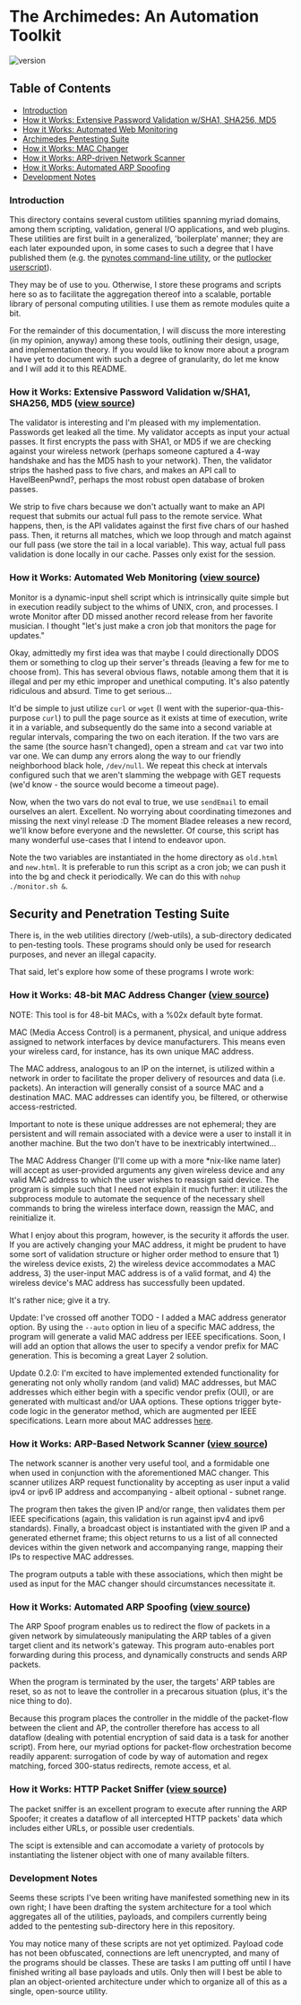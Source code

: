 # The Archimedes: An Automation Toolkit 
![version](https://img.shields.io/badge/version-0.2.0-blue)

## Table of Contents

 - [Introduction](#intro) 
 - [How it Works: Extensive Password Validation w/SHA1, SHA256, MD5](#passvalidator)
 - [How it Works: Automated Web Monitoring](#shmonitor)
 - [Archimedes Pentesting Suite](#security)
 - [How it Works: MAC Changer](#macchanger)
 - [How it Works: ARP-driven Network Scanner](#networkscanner)
 - [How it Works: Automated ARP Spoofing](#arpspoof)
 - [Development Notes](#notes)

### <a name="intro"></a> Introduction
This directory contains several custom utilities spanning myriad domains, among them scripting, validation, general I/O applications, and web plugins.
These utilities are first built in a generalized, 'boilerplate' manner; they are each later expounded upon, in some cases to such a degree that I have published them (e.g. the [pynotes command-line utility](https://github.com/MatthewZito/py_notes), or the [putlocker userscript](https://github.com/MatthewZito/utils/blob/master/web-utils/putlockerstyle.js)).

They may be of use to you. Otherwise, I store these programs and scripts here so as to facilitate the aggregation thereof into a scalable, portable library of personal computing utilities. I use them as remote modules quite a bit.

For the remainder of this documentation, I will discuss the more interesting (in my opinion, anyway) among these tools, outlining their design, usage, and implementation theory. If you would like to know more about a program I have yet to document with such a degree of granularity, do let me know and I will add it to this README.

### <a name="passvalidator"></a> How it Works: Extensive Password Validation w/SHA1, SHA256, MD5 ([view source](https://github.com/MatthewZito/archimedes_toolkit/blob/master/automation/pass_validator.py))

The validator is interesting and I'm pleased with my implementation. Passwords get leaked all the time. My validator accepts as input your actual passes. It first encrypts the pass with SHA1, or MD5 if we are checking against your wireless network (perhaps someone captured a 4-way handshake and has the MD5 hash to your network). Then, the validator strips the hashed pass to five chars, and makes an API call to HaveIBeenPwnd?, perhaps the most robust open database of broken passes. 

We strip to five chars because we don't actually want to make an API request that submits our actual full pass to the remote service. What happens, then, is the API validates against the first five chars of our hashed pass. Then, it returns all matches, which we loop through and match against our full pass (we store the tail in a local variable). This way, actual full pass validation is done locally in our cache. Passes only exist for the session.

### <a name="shmonitor"></a> How it Works: Automated Web Monitoring ([view source](https://github.com/MatthewZito/archimedes_toolkit/blob/master/web-utils/monitor.sh))

Monitor is a dynamic-input shell script which is intrinsically quite simple but in execution readily subject to the whims of UNIX, cron, and processes. I wrote Monitor after DD missed another record release from her favorite musician. I thought "let's just make a cron job that monitors the page for updates."

Okay, admittedly my first idea was that maybe I could directionally DDOS them or something to clog up their server's threads (leaving a few for me to choose from). This has several obvious flaws, notable among them that it is illegal and per my ethic improper and unethical computing. It's also patently ridiculous and absurd. Time to get serious...

It'd be simple to just utilize `curl` or `wget` (I went with the superior-qua-this-purpose `curl`) to pull the page source as it exists at time of execution, write it in a variable, and subsequently do the same into a second variable at regular intervals, comparing the two on each iteration. If the two vars are the same (the source hasn't changed), open a stream and `cat` var two into var one. We can dump any errors along the way to our friendly neighborhood black hole, `/dev/null`. We repeat this check at intervals configured such that we aren't slamming the webpage with GET requests (we'd know - the source would become a timeout page). 

Now, when the two vars do not eval to true, we use `sendEmail` to email ourselves an alert. Excellent. No worrying about coordinating timezones and missing the next vinyl release :D The moment Bladee releases a new record, we'll know before everyone and the newsletter. Of course, this script has many wonderful use-cases that I intend to endeavor upon.

Note the two variables are instantiated in the home directory as `old.html` and `new.html`. It is preferable to run this script as a cron job; we can push it into the bg and check it periodically. We can do this with `nohup ./monitor.sh &`.

## <a name="security"></a> Security and Penetration Testing Suite
There is, in the web utilities directory (/web-utils), a sub-directory dedicated to pen-testing tools. These programs should only be used for research purposes, and never an illegal capacity.

That said, let's explore how some of these programs I wrote work:

### <a name="macchanger"></a>  How it Works: 48-bit MAC Address Changer ([view source](https://github.com/MatthewZito/archimedes_toolkit/blob/master/pentesting/mac_changer.py))

NOTE: This tool is for 48-bit MACs, with a %02x default byte format.

MAC (Media Access Control) is a permanent, physical, and unique address assigned to network interfaces by device manufacturers. This means even your wireless card, for instance, has its own unique MAC address.

The MAC address, analogous to an IP on the internet, is utilized within a network in order to facilitate the proper delivery of resources and data (i.e. packets). An interaction will generally consist of a source MAC and a destination MAC. MAC addresses can identify you, be filtered, or otherwise access-restricted.

Important to note is these unique addresses are not ephemeral; they are persistent and will remain associated with a device were a user to install it in another machine. But the two don't have to be inextricably intertwined...

The MAC Address Changer (I'll come up with a more *nix-like name later) will
accept as user-provided arguments any given wireless device and any valid MAC address to which the user wishes to reassign said device. The program is simple such that I need not explain it much further: it utilizes the subprocess module to automate the sequence of the necessary shell commands to bring the wireless interface down, reassign the MAC, and reinitialize it. 

What I enjoy about this program, however, is the security it affords the user. If you are actively changing your MAC address, it might be prudent to have some sort of validation structure or higher order method to ensure that 1) the wireless device exists, 2) the wireless device accommodates a MAC address, 3) the user-input MAC address is of a valid format, and 4) the wireless device's MAC address has successfully been updated.

It's rather nice; give it a try.

Update: I've crossed off another TODO - I added a MAC address generator option. By using the `--auto` option in lieu of a specific MAC address, the program will generate a valid MAC address per IEEE specifications. Soon, I will add an option that allows the user to specify a vendor prefix for MAC generation. This is becoming a great Layer 2 solution.

Update 0.2.0: I'm excited to have implemented extended functionality for generating not only wholly random (and valid) MAC addresses, but MAC addresses which either begin with a specific vendor prefix (OUI), or are generated with multicast and/or UAA options. These options trigger byte-code logic in the generator method, which are augmented per IEEE specifications. Learn more about MAC addresses [here](https://en.wikipedia.org/wiki/Organizationally_unique_identifier#Bit-reversed_representation).


### <a name="networkscanner"></a>  How it Works: ARP-Based Network Scanner ([view source](https://github.com/MatthewZito/archimedes_toolkit/blob/master/pentesting/network_scanner.py))

The network scanner is another very useful tool, and a formidable one when used in conjunction with the aforementioned MAC changer. This scanner utilizes ARP request functionality by accepting as user input a valid ipv4 or ipv6 IP address and accompanying - albeit optional - subnet range. 

The program then takes the given IP and/or range, then validates them per IEEE
specifications (again, this validation is run against ipv4 and ipv6 standards). Finally, a broadcast object is instantiated with the given IP and a generated ethernet frame; this object returns to us a list of all connected devices within the given network and accompanying range, mapping their IPs to respective MAC addresses.

The program outputs a table with these associations, which then might be used as input for the MAC changer should circumstances necessitate it.

### <a name="arpspoof"></a>  How it Works: Automated ARP Spoofing ([view source](https://github.com/MatthewZito/archimedes_toolkit/blob/master/pentesting/arp_spoof.py))

The ARP Spoof program enables us to redirect the flow of packets in a given network by simulateously manipulating the ARP tables of a given target client and its network's gateway. This program auto-enables port forwarding during this process, and dynamically constructs and sends ARP packets.  

When the program is terminated by the user, the targets' ARP tables are reset, so as not to leave the controller in a precarous situation (plus, it's the nice thing to do). 

Because this program places the controller in the middle of the packet-flow between the client and AP, the controller therefore has access to all dataflow (dealing with potential encryption of said data is a task for another script). From here, our myriad options for packet-flow orchestration become readily apparent: surrogation of code by way of automation and regex matching, forced 300-status redirects, remote access, et al.

### <a name="packetsniff"></a>  How it Works: HTTP Packet Sniffer ([view source](https://github.com/MatthewZito/archimedes_toolkit/blob/master/pentesting/packet_sniffer.py))

The packet sniffer is an excellent program to execute after running the ARP Spoofer; it creates a dataflow of all intercepted HTTP packets' data which includes either URLs, or possible user credentials. 

The scipt is extensible and can accomodate a variety of protocols by instantiating the listener object with one of many available filters.

### <a name="notes"></a> Development Notes

Seems these scripts I've been writing have manifested something new in its own right; I have been drafting the system architecture for a tool which aggregates all of the utilities, payloads, and compilers currently being added to the pentesting sub-directory here in this repository.

You may notice many of these scripts are not yet optimized. Payload code has not been obfuscated, connections are left unencrypted, and many of the programs should be classes. These are tasks I am putting off until I have finished writing all base payloads and utils. Only then will I best be able to plan an object-oriented architecture under which to organize all of this as a single, open-source utility.